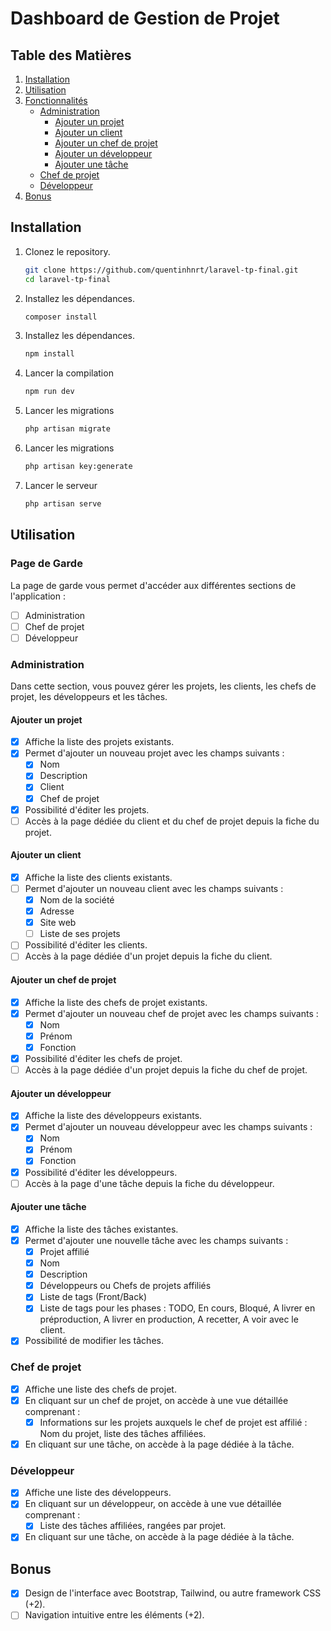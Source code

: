 # Dashboard de Gestion de Projet

## Table des Matières

1. [Installation](#installation)
2. [Utilisation](#utilisation)
3. [Fonctionnalités](#fonctionnalités)
    - [Administration](#administration)
        - [Ajouter un projet](#ajouter-un-projet)
        - [Ajouter un client](#ajouter-un-client)
        - [Ajouter un chef de projet](#ajouter-un-chef-de-projet)
        - [Ajouter un développeur](#ajouter-un-développeur)
        - [Ajouter une tâche](#ajouter-une-tâche)
    - [Chef de projet](#chef-de-projet)
    - [Développeur](#développeur)
4. [Bonus](#bonus)

## Installation

1. Clonez le repository.
    ```bash
    git clone https://github.com/quentinhnrt/laravel-tp-final.git
    cd laravel-tp-final
    ```
2. Installez les dépendances.
    ```bash
    composer install
    ```
3. Installez les dépendances.
    ```bash
    npm install
    ```
4. Lancer la compilation
    ```bash
    npm run dev
    ```
5. Lancer les migrations
    ```bash
    php artisan migrate
    ```
6. Lancer les migrations
    ```bash
    php artisan key:generate
    ```
7. Lancer le serveur
    ```bash
    php artisan serve
    ```

## Utilisation

### Page de Garde

La page de garde vous permet d'accéder aux différentes sections de l'application :

-   [ ] Administration
-   [ ] Chef de projet
-   [ ] Développeur

### Administration

Dans cette section, vous pouvez gérer les projets, les clients, les chefs de projet, les développeurs et les tâches.

#### Ajouter un projet

-   [x] Affiche la liste des projets existants.
-   [x] Permet d'ajouter un nouveau projet avec les champs suivants :
    -   [x] Nom
    -   [x] Description
    -   [x] Client
    -   [x] Chef de projet
-   [x] Possibilité d'éditer les projets.
-   [ ] Accès à la page dédiée du client et du chef de projet depuis la fiche du projet.

#### Ajouter un client

-   [x] Affiche la liste des clients existants.
-   [ ] Permet d'ajouter un nouveau client avec les champs suivants :
    -   [x] Nom de la société
    -   [x] Adresse
    -   [x] Site web
    -   [ ] Liste de ses projets
-   [ ] Possibilité d'éditer les clients.
-   [ ] Accès à la page dédiée d'un projet depuis la fiche du client.

#### Ajouter un chef de projet

-   [x] Affiche la liste des chefs de projet existants.
-   [x] Permet d'ajouter un nouveau chef de projet avec les champs suivants :
    -   [x] Nom
    -   [x] Prénom
    -   [x] Fonction
-   [x] Possibilité d'éditer les chefs de projet.
-   [ ] Accès à la page dédiée d'un projet depuis la fiche du chef de projet.

#### Ajouter un développeur

-   [x] Affiche la liste des développeurs existants.
-   [x] Permet d'ajouter un nouveau développeur avec les champs suivants :
    -   [x] Nom
    -   [x] Prénom
    -   [x] Fonction
-   [x] Possibilité d'éditer les développeurs.
-   [ ] Accès à la page d'une tâche depuis la fiche du développeur.

#### Ajouter une tâche

-   [x] Affiche la liste des tâches existantes.
-   [x] Permet d'ajouter une nouvelle tâche avec les champs suivants :
    -   [x] Projet affilié
    -   [x] Nom
    -   [x] Description
    -   [x] Développeurs ou Chefs de projets affiliés
    -   [x] Liste de tags (Front/Back)
    -   [x] Liste de tags pour les phases : TODO, En cours, Bloqué, A livrer en préproduction, A livrer en production, A recetter, A voir avec le client.
-   [x] Possibilité de modifier les tâches.

### Chef de projet

-   [x] Affiche une liste des chefs de projet.
-   [x] En cliquant sur un chef de projet, on accède à une vue détaillée comprenant :
    -   [x] Informations sur les projets auxquels le chef de projet est affilié : Nom du projet, liste des tâches affiliées.
-   [x] En cliquant sur une tâche, on accède à la page dédiée à la tâche.

### Développeur

-   [x] Affiche une liste des développeurs.
-   [x] En cliquant sur un développeur, on accède à une vue détaillée comprenant :
    -   [x] Liste des tâches affiliées, rangées par projet.
-   [x] En cliquant sur une tâche, on accède à la page dédiée à la tâche.

## Bonus

-   [x] Design de l'interface avec Bootstrap, Tailwind, ou autre framework CSS (+2).
-   [ ] Navigation intuitive entre les éléments (+2).
